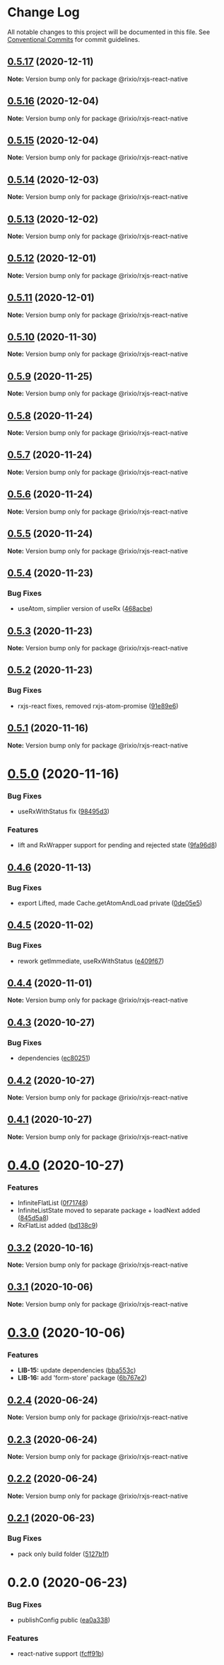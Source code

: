 # Change Log

All notable changes to this project will be documented in this file.
See [Conventional Commits](https://conventionalcommits.org) for commit guidelines.

## [0.5.17](https://github.com/roborox/rixio/compare/@rixio/rxjs-react-native@0.5.16...@rixio/rxjs-react-native@0.5.17) (2020-12-11)

**Note:** Version bump only for package @rixio/rxjs-react-native





## [0.5.16](https://github.com/roborox/rixio/compare/@rixio/rxjs-react-native@0.5.15...@rixio/rxjs-react-native@0.5.16) (2020-12-04)

**Note:** Version bump only for package @rixio/rxjs-react-native





## [0.5.15](https://github.com/roborox/rixio/compare/@rixio/rxjs-react-native@0.5.14...@rixio/rxjs-react-native@0.5.15) (2020-12-04)

**Note:** Version bump only for package @rixio/rxjs-react-native





## [0.5.14](https://github.com/roborox/rixio/compare/@rixio/rxjs-react-native@0.5.13...@rixio/rxjs-react-native@0.5.14) (2020-12-03)

**Note:** Version bump only for package @rixio/rxjs-react-native





## [0.5.13](https://github.com/roborox/rixio/compare/@rixio/rxjs-react-native@0.5.12...@rixio/rxjs-react-native@0.5.13) (2020-12-02)

**Note:** Version bump only for package @rixio/rxjs-react-native





## [0.5.12](https://github.com/roborox/rixio/compare/@rixio/rxjs-react-native@0.5.11...@rixio/rxjs-react-native@0.5.12) (2020-12-01)

**Note:** Version bump only for package @rixio/rxjs-react-native





## [0.5.11](https://github.com/roborox/rixio/compare/@rixio/rxjs-react-native@0.5.10...@rixio/rxjs-react-native@0.5.11) (2020-12-01)

**Note:** Version bump only for package @rixio/rxjs-react-native





## [0.5.10](https://github.com/roborox/rixio/compare/@rixio/rxjs-react-native@0.5.9...@rixio/rxjs-react-native@0.5.10) (2020-11-30)

**Note:** Version bump only for package @rixio/rxjs-react-native





## [0.5.9](https://github.com/roborox/rixio/compare/@rixio/rxjs-react-native@0.5.8...@rixio/rxjs-react-native@0.5.9) (2020-11-25)

**Note:** Version bump only for package @rixio/rxjs-react-native





## [0.5.8](https://github.com/roborox/rixio/compare/@rixio/rxjs-react-native@0.5.7...@rixio/rxjs-react-native@0.5.8) (2020-11-24)

**Note:** Version bump only for package @rixio/rxjs-react-native





## [0.5.7](https://github.com/roborox/rixio/compare/@rixio/rxjs-react-native@0.5.6...@rixio/rxjs-react-native@0.5.7) (2020-11-24)

**Note:** Version bump only for package @rixio/rxjs-react-native





## [0.5.6](https://github.com/roborox/rixio/compare/@rixio/rxjs-react-native@0.5.5...@rixio/rxjs-react-native@0.5.6) (2020-11-24)

**Note:** Version bump only for package @rixio/rxjs-react-native





## [0.5.5](https://github.com/roborox/rixio/compare/@rixio/rxjs-react-native@0.5.4...@rixio/rxjs-react-native@0.5.5) (2020-11-24)

**Note:** Version bump only for package @rixio/rxjs-react-native





## [0.5.4](https://github.com/roborox/rixio/compare/@rixio/rxjs-react-native@0.5.2...@rixio/rxjs-react-native@0.5.4) (2020-11-23)


### Bug Fixes

* useAtom, simplier version of useRx ([468acbe](https://github.com/roborox/rixio/commit/468acbe6a7a7d8c54fb28be4fb597ab0d40487a7))





## [0.5.3](https://github.com/roborox/rixio/compare/@rixio/rxjs-react-native@0.5.2...@rixio/rxjs-react-native@0.5.3) (2020-11-23)

**Note:** Version bump only for package @rixio/rxjs-react-native





## [0.5.2](https://github.com/roborox/rixio/compare/@rixio/rxjs-react-native@0.5.1...@rixio/rxjs-react-native@0.5.2) (2020-11-23)


### Bug Fixes

* rxjs-react fixes, removed rxjs-atom-promise ([91e89e6](https://github.com/roborox/rixio/commit/91e89e6a5a9e8a12ecfb77e3a6e639be8c303140))





## [0.5.1](https://github.com/roborox/rixio/compare/@rixio/rxjs-react-native@0.5.0...@rixio/rxjs-react-native@0.5.1) (2020-11-16)

**Note:** Version bump only for package @rixio/rxjs-react-native





# [0.5.0](https://github.com/roborox/rixio/compare/@rixio/rxjs-react-native@0.4.6...@rixio/rxjs-react-native@0.5.0) (2020-11-16)


### Bug Fixes

* useRxWithStatus fix ([98495d3](https://github.com/roborox/rixio/commit/98495d3dbb630c968c3a6e3b50d646044bdbbfc6))


### Features

* lift and RxWrapper support for pending and rejected state ([9fa96d8](https://github.com/roborox/rixio/commit/9fa96d802f76283883112c7e88fcf821eaaaf99f))





## [0.4.6](https://github.com/roborox/rixio/compare/@rixio/rxjs-react-native@0.4.5...@rixio/rxjs-react-native@0.4.6) (2020-11-13)


### Bug Fixes

* export Lifted, made Cache.getAtomAndLoad private ([0de05e5](https://github.com/roborox/rixio/commit/0de05e5022b908d64acf9a1ff6fdcf60dc723748))





## [0.4.5](https://github.com/roborox/rixio/compare/@rixio/rxjs-react-native@0.4.4...@rixio/rxjs-react-native@0.4.5) (2020-11-02)


### Bug Fixes

* rework getImmediate, useRxWithStatus ([e409f67](https://github.com/roborox/rixio/commit/e409f6706e13fde0d73407adfba276db71c8e402))





## [0.4.4](https://github.com/roborox/rixio/compare/@rixio/rxjs-react-native@0.4.3...@rixio/rxjs-react-native@0.4.4) (2020-11-01)

**Note:** Version bump only for package @rixio/rxjs-react-native





## [0.4.3](https://github.com/roborox/rixio/compare/@rixio/rxjs-react-native@0.4.2...@rixio/rxjs-react-native@0.4.3) (2020-10-27)


### Bug Fixes

* dependencies ([ec80251](https://github.com/roborox/rixio/commit/ec80251362638bb5f7108ebd090ba4a1f245a55e))





## [0.4.2](https://github.com/roborox/rixio/compare/@rixio/rxjs-react-native@0.4.1...@rixio/rxjs-react-native@0.4.2) (2020-10-27)

**Note:** Version bump only for package @rixio/rxjs-react-native





## [0.4.1](https://github.com/roborox/rixio/compare/@rixio/rxjs-react-native@0.4.0...@rixio/rxjs-react-native@0.4.1) (2020-10-27)

**Note:** Version bump only for package @rixio/rxjs-react-native





# [0.4.0](https://github.com/roborox/rixio/compare/@rixio/rxjs-react-native@0.3.2...@rixio/rxjs-react-native@0.4.0) (2020-10-27)


### Features

* InfiniteFlatList ([0f71748](https://github.com/roborox/rixio/commit/0f71748f8e44ab110fdae952d9d37acced7e42eb))
* InfiniteListState moved to separate package + loadNext added ([845d5a8](https://github.com/roborox/rixio/commit/845d5a8bc995078303000d58010ab7eae6204ce5))
* RxFlatList added ([bd138c9](https://github.com/roborox/rixio/commit/bd138c924a75198e9d049feca5de4d98a2266bf2))





## [0.3.2](https://github.com/roborox/rixio/compare/@rixio/rxjs-react-native@0.3.1...@rixio/rxjs-react-native@0.3.2) (2020-10-16)

**Note:** Version bump only for package @rixio/rxjs-react-native





## [0.3.1](https://github.com/roborox/rixio/compare/@rixio/rxjs-react-native@0.3.0...@rixio/rxjs-react-native@0.3.1) (2020-10-06)

**Note:** Version bump only for package @rixio/rxjs-react-native





# [0.3.0](https://github.com/roborox/rixio/compare/@rixio/rxjs-react-native@0.2.4...@rixio/rxjs-react-native@0.3.0) (2020-10-06)


### Features

* **LIB-15:** update dependencies ([bba553c](https://github.com/roborox/rixio/commit/bba553c7a4404412055e7173dae7f4ac39bc9ef2))
* **LIB-16:** add 'form-store' package ([6b767e2](https://github.com/roborox/rixio/commit/6b767e2bdae8a1154bfc276d7f39018e7fd261d6))





## [0.2.4](https://github.com/roborox/rixio/compare/@rixio/rxjs-react-native@0.2.3...@rixio/rxjs-react-native@0.2.4) (2020-06-24)

**Note:** Version bump only for package @rixio/rxjs-react-native





## [0.2.3](https://github.com/roborox/rixio/compare/@rixio/rxjs-react-native@0.2.2...@rixio/rxjs-react-native@0.2.3) (2020-06-24)

**Note:** Version bump only for package @rixio/rxjs-react-native





## [0.2.2](https://github.com/roborox/rixio/compare/@rixio/rxjs-react-native@0.2.1...@rixio/rxjs-react-native@0.2.2) (2020-06-24)

**Note:** Version bump only for package @rixio/rxjs-react-native





## [0.2.1](https://github.com/roborox/rixio/compare/@rixio/rxjs-react-native@0.2.0...@rixio/rxjs-react-native@0.2.1) (2020-06-23)


### Bug Fixes

* pack only build folder ([5127b1f](https://github.com/roborox/rixio/commit/5127b1fed29447f3be5cd976cd64a472e2d4d683))





# 0.2.0 (2020-06-23)


### Bug Fixes

* publishConfig public ([ea0a338](https://github.com/roborox/rixio/commit/ea0a338e4e68ac480fff1787d544f5e1416b6467))


### Features

* react-native support ([fcff91b](https://github.com/roborox/rixio/commit/fcff91beca7718da830785d47988c38b358c7e99))
